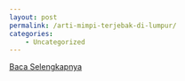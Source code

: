 ```yaml
---
layout: post
permalink: /arti-mimpi-terjebak-di-lumpur/
categories:
    - Uncategorized
---
```


[Baca Selengkapnya](/05)